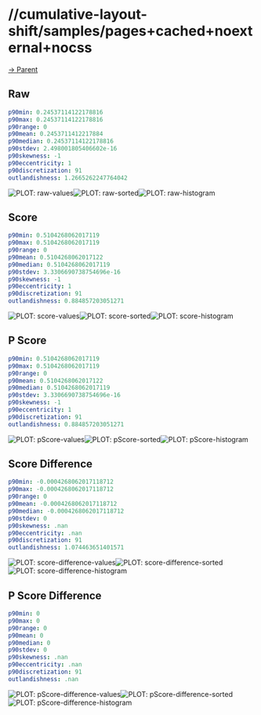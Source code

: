 
# //cumulative-layout-shift/samples/pages+cached+noexternal+nocss

[→ Parent](../..)


## Raw


```yaml
p90min: 0.24537114122178816
p90max: 0.24537114122178816
p90range: 0
p90mean: 0.2453711412217884
p90median: 0.24537114122178816
p90stdev: 2.498001805406602e-16
p90skewness: -1
p90eccentricity: 1
p90discretization: 91
outlandishness: 1.2665262247764042

```

![PLOT: raw-values](./raw/values.svg)![PLOT: raw-sorted](./raw/sorted.svg)![PLOT: raw-histogram](./raw/histogram.svg)
## Score


```yaml
p90min: 0.5104268062017119
p90max: 0.5104268062017119
p90range: 0
p90mean: 0.5104268062017122
p90median: 0.5104268062017119
p90stdev: 3.3306690738754696e-16
p90skewness: -1
p90eccentricity: 1
p90discretization: 91
outlandishness: 0.884857203051271

```

![PLOT: score-values](./score/values.svg)![PLOT: score-sorted](./score/sorted.svg)![PLOT: score-histogram](./score/histogram.svg)
## P Score


```yaml
p90min: 0.5104268062017119
p90max: 0.5104268062017119
p90range: 0
p90mean: 0.5104268062017122
p90median: 0.5104268062017119
p90stdev: 3.3306690738754696e-16
p90skewness: -1
p90eccentricity: 1
p90discretization: 91
outlandishness: 0.884857203051271

```

![PLOT: pScore-values](./pScore/values.svg)![PLOT: pScore-sorted](./pScore/sorted.svg)![PLOT: pScore-histogram](./pScore/histogram.svg)
## Score Difference


```yaml
p90min: -0.0004268062017118712
p90max: -0.0004268062017118712
p90range: 0
p90mean: -0.0004268062017118712
p90median: -0.0004268062017118712
p90stdev: 0
p90skewness: .nan
p90eccentricity: .nan
p90discretization: 91
outlandishness: 1.074463651401571

```

![PLOT: score-difference-values](./score-difference/values.svg)![PLOT: score-difference-sorted](./score-difference/sorted.svg)![PLOT: score-difference-histogram](./score-difference/histogram.svg)
## P Score Difference


```yaml
p90min: 0
p90max: 0
p90range: 0
p90mean: 0
p90median: 0
p90stdev: 0
p90skewness: .nan
p90eccentricity: .nan
p90discretization: 91
outlandishness: .nan

```

![PLOT: pScore-difference-values](./pScore-difference/values.svg)![PLOT: pScore-difference-sorted](./pScore-difference/sorted.svg)![PLOT: pScore-difference-histogram](./pScore-difference/histogram.svg)